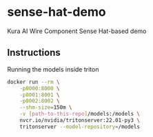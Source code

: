 # sense-hat-demo
Kura AI Wire Component Sense Hat-based demo

## Instructions

Running the models inside triton

```bash
docker run --rm \
    -p8000:8000 \
    -p8001:8001 \
    -p8002:8002 \
    --shm-size=150m \
    -v [path-to-this-repo]/models:/models \
    nvcr.io/nvidia/tritonserver:22.01-py3 \
    tritonserver --model-repository=/models
```

